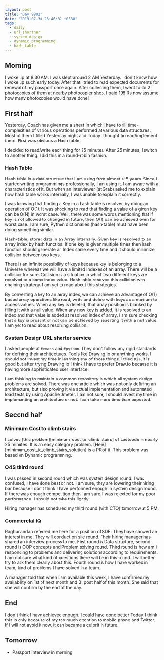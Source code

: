 ```yaml
---
layout: post
title: "Day 9902"
date: "2019-07-30 23:46:32 +0530"
tags:
  - daily
  - url_shortner
  - system_design
  - dynamic_programming
  - hash_table
---
```


## Morning

I woke up at 8.30 AM. I was slept around 2 AM Yesterday. I don't know how I woke
up such early today. After that I tried to read expected documents for renewal
of my passport once again. After collecting them, I went to do 2 photocopies of
them at nearby photocopier shop. I paid 198 Rs now assume how many photocopies
would have done!

## First half

Yesterday, Coach has given me a sheet in which I have to fill time-complexities
of various operations performed at various data structures. Most of them I
filled Yesterday night and Today I thought to read/implement them. First was
obvious a Hash table.

I decided to read/write each thing for 25 minutes. After 25 minutes, I switch to
another thing. I did this in a round-robin fashion.


### Hash Table

Hash table is a data structure that I am using from almost 4-5 years. Since I
started writing programmings professionally, I am using it. I am aware with a
characteristics of it. But when an interviewer (at Grab) asked me to explain how
hash table works internally, I was unable to explain it correctly.

I was knowing that finding a Key in a hash table is resolved by doing an
operation of O(1). It was shocking to read that finding a value of a given key
can be O(N) in worst case. Well, there was some words mentioning that if key is
not allowed to changed in future, then O(1) can be achieved even for worst case.
I am sure, Python dictionaries (hash-table) must have been doing something
similar.

Hash-table, stores data in an Array internally. Given key is resolved to an
array index by hash function. If one key is given multiple times then hash
function should generate an Index same every time and it should minimize
collision between two keys.

There is an infinite possibility of keys because key is belonging to a Universe
whereas we will have a limited indexes of an array. There will be a collision
for sure.  Collision is a situation in which two different keys are resolved to
a same index value. Hash table resolves this collision with chaining strategy. I
am yet to read about this strategies.

By converting a key to an array index, we can achieve an advantage of O(1) based
array operations like read, write and delete with keys as a medium to access
values. When any key is deleted, that array position is blanked by filling it
with a null value. When any new key is added, it is resolved to an index and
that value is added at resolved index of array. I am sure checking that a key is
present or not can be achieved by asserting it with a null value. I am yet to
read about resolving collision.


### System Design URL shorter service

I asked people at `#emacs` and `#python`. They don't follow any rigid standards
for defining their architectures. Tools like Drawing.io or anything works. I
should not invest my time in learning any of those things. I tried `Dia`, it is
good but after trying Drawing.io I think I have to prefer Draw.io because it is
having more sophisticated user interface.

I am thinking to maintain a common repository in which all system design
problems are solved. There was one article which was not only defining an
architecture, but also proving it via actual implementation and automated load
tests by using Apache Jmeter. I am not sure, I should invest my time in
implementing an architecture or not. I can take more time than expected.


## Second half

### Minimum Cost to climb stairs

I solved [this problem][minimum_cost_to_climb_stairs] of Leetcode in nearly 25
minutes. It is an easy category problem.
[Here][minimum_cost_to_climb_stairs_solution] is a PR of it. This problem was
based on Dynamic programming.

### O4S third round

I was passed in second round which was system design round. I was confused, I
have done best or not. I am sure, they are lowering their hiring bar because I
don't think I have performed enough in system design round. If there was enough
competition then I am sure, I was rejected for my poor performance. I should not
take this lightly.

Hiring manager has scheduled my third round (with CTO) tomorrow at 5 PM.

### Commercial IQ

Raghunandan referred me here for a position of SDE. They have showed an interest
in me. They will conduct on site round. Their hiring manager has shared an
interview process to me. First round is Data structure, second round is OOP
concepts and Problem solving round. Third round is how am I responding to
problems and delivering solutions according to requirements. I am not sure what
kind of questions there will be in this round. I will better try to ask them
clearly about this. Fourth round is how I have worked in team, kind of problems
I have solved in a team.

A manager told that when I am available this week, I have confirmed my
availability on 1st of next month and 31 post half of this month. She said that
she will confirm by the end of the day.

## End

I don't think I have achieved enough. I could have done better Today. I think
this is only because of my too much attention to mobile phone and Twitter. If I
will not avoid it now, it can became a culprit in future.


## Tomorrow

* Passport interview in morning
